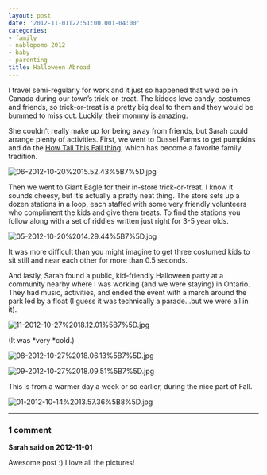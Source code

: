 ```yaml
---
layout: post
date: '2012-11-01T22:51:00.001-04:00'
categories:
- family
- nablopomo 2012
- baby
- parenting
title: Halloween Abroad
---
```



I travel semi-regularly for work and it just so happened that we’d be in Canada during our town’s trick-or-treat. The kiddos love candy, costumes and friends, so trick-or-treat is a pretty big deal to them and they would be bummed to miss out. Luckily, their mommy is amazing.

She couldn’t really make up for being away from friends, but Sarah could arrange plenty of activities. First, we went to Dussel Farms to get pumpkins and do the [How Tall This Fall thing](http://footedjammies.blogspot.com/2012/11/nablopomo-begins.html), which has become a favorite family tradition. 

![06-2012-10-20%2015.52.43%5B7%5D.jpg](/assets/2012/06-2012-10-20%2015.52.43%5B7%5D.jpg)

Then we went to Giant Eagle for their in-store trick-or-treat. I know it sounds cheesy, but it’s actually a pretty neat thing. The store sets up a dozen stations in a loop, each staffed with some very friendly volunteers who compliment the kids and give them treats. To find the stations you follow along with a set of riddles written just right for 3-5 year olds.

![05-2012-10-20%2014.29.44%5B7%5D.jpg](/assets/2012/05-2012-10-20%2014.29.44%5B7%5D.jpg)

It was more difficult than you might imagine to get three costumed kids to sit still and near each other for more than 0.5 seconds.

And lastly, Sarah found a public, kid-friendly Halloween party at a community nearby where I was working (and we were staying) in Ontario. They had music, activities, and ended the event with a march around the park led by a float (I guess it was technically a parade…but we were all in it).

![11-2012-10-27%2018.12.01%5B7%5D.jpg](/assets/2012/11-2012-10-27%2018.12.01%5B7%5D.jpg)

(It was *very *cold.)

![08-2012-10-27%2018.06.13%5B7%5D.jpg](/assets/2012/08-2012-10-27%2018.06.13%5B7%5D.jpg)

![09-2012-10-27%2018.09.51%5B7%5D.jpg](/assets/2012/09-2012-10-27%2018.09.51%5B7%5D.jpg)

This is from a warmer day a week or so earlier, during the nice part of Fall.

![01-2012-10-14%2013.57.36%5B8%5D.jpg](/assets/2012/01-2012-10-14%2013.57.36%5B8%5D.jpg)

---

### 1 comment

**Sarah said on 2012-11-01**

Awesome post :) I love all the pictures!


